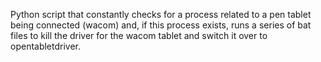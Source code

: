 Python script that constantly checks for a process related to a pen tablet being connected (wacom) and, if this process exists, runs a series of bat files to kill the driver for the wacom tablet and switch it over to opentabletdriver.
